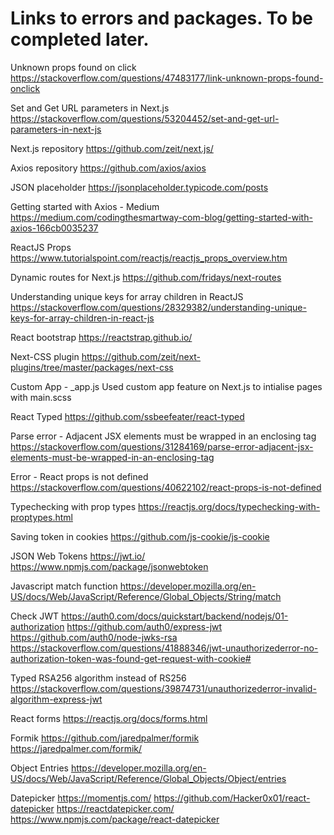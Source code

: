 # Links to errors and packages. To be completed later.

Unknown props found on click
https://stackoverflow.com/questions/47483177/link-unknown-props-found-onclick

Set and Get URL parameters in Next.js
https://stackoverflow.com/questions/53204452/set-and-get-url-parameters-in-next-js

Next.js repository
https://github.com/zeit/next.js/

Axios repository
https://github.com/axios/axios

JSON placeholder
https://jsonplaceholder.typicode.com/posts

Getting started with Axios - Medium 
https://medium.com/codingthesmartway-com-blog/getting-started-with-axios-166cb0035237

ReactJS Props
https://www.tutorialspoint.com/reactjs/reactjs_props_overview.htm

Dynamic routes for Next.js
https://github.com/fridays/next-routes

Understanding unique keys for array children in ReactJS
https://stackoverflow.com/questions/28329382/understanding-unique-keys-for-array-children-in-react-js

React bootstrap
https://reactstrap.github.io/

Next-CSS plugin
https://github.com/zeit/next-plugins/tree/master/packages/next-css

Custom App - _app.js
Used custom app feature on Next.js to intialise pages with main.scss

React Typed
https://github.com/ssbeefeater/react-typed

Parse error - Adjacent JSX elements must be wrapped in an enclosing tag
https://stackoverflow.com/questions/31284169/parse-error-adjacent-jsx-elements-must-be-wrapped-in-an-enclosing-tag

Error - React props is not defined
https://stackoverflow.com/questions/40622102/react-props-is-not-defined

Typechecking with prop types
https://reactjs.org/docs/typechecking-with-proptypes.html

Saving token in cookies
https://github.com/js-cookie/js-cookie

JSON Web Tokens
https://jwt.io/
https://www.npmjs.com/package/jsonwebtoken

Javascript match function
https://developer.mozilla.org/en-US/docs/Web/JavaScript/Reference/Global_Objects/String/match

Check JWT
https://auth0.com/docs/quickstart/backend/nodejs/01-authorization
https://github.com/auth0/express-jwt
https://github.com/auth0/node-jwks-rsa
https://stackoverflow.com/questions/41888346/jwt-unauthorizederror-no-authorization-token-was-found-get-request-with-cookie#

Typed RSA256 algorithm instead of RS256
https://stackoverflow.com/questions/39874731/unauthorizederror-invalid-algorithm-express-jwt

React forms
https://reactjs.org/docs/forms.html

Formik
https://github.com/jaredpalmer/formik
https://jaredpalmer.com/formik/

Object Entries
https://developer.mozilla.org/en-US/docs/Web/JavaScript/Reference/Global_Objects/Object/entries

Datepicker
https://momentjs.com/
https://github.com/Hacker0x01/react-datepicker
https://reactdatepicker.com/
https://www.npmjs.com/package/react-datepicker

